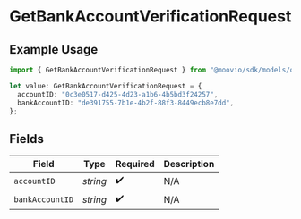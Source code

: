 # GetBankAccountVerificationRequest

## Example Usage

```typescript
import { GetBankAccountVerificationRequest } from "@moovio/sdk/models/operations";

let value: GetBankAccountVerificationRequest = {
  accountID: "0c3e0517-d425-4d23-a1b6-4b5bd3f24257",
  bankAccountID: "de391755-7b1e-4b2f-88f3-8449ecb8e7dd",
};
```

## Fields

| Field              | Type               | Required           | Description        |
| ------------------ | ------------------ | ------------------ | ------------------ |
| `accountID`        | *string*           | :heavy_check_mark: | N/A                |
| `bankAccountID`    | *string*           | :heavy_check_mark: | N/A                |